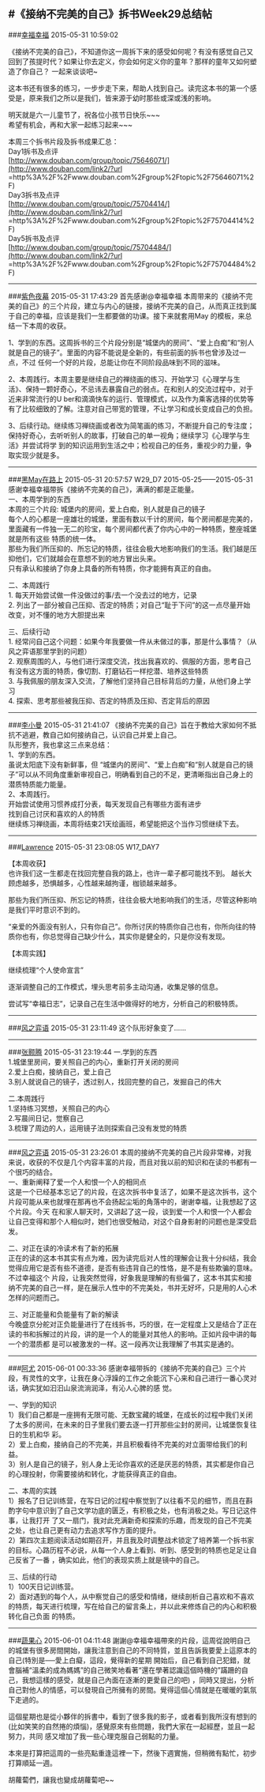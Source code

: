 #《接纳不完美的自己》拆书Week29总结帖
---
###[幸福幸福](http://www.douban.com/people/3958235/)	2015-05-31 10:59:02

《接纳不完美的自己》，不知道你这一周拆下来的感受如何呢？有没有感觉自己又回到了孩提时代？如果让你去定义，你会如何定义你的童年？那样的童年又如何塑造了你自己？
一起来谈谈吧~  
  
这本书还有很多的练习，一步步走下来，帮助人找到自己。读完这本书的第一个感受是，原来我们之所以是我们，皆来源于幼时那些或深或浅的影响。  
  
明天就是六一儿童节了，祝各位小孩节日快乐~~~  
希望有机会，再和大家一起练习起来~~~  
  
  
  
本周三个拆书片段及拆书成果汇总：  
Day1拆书及点评  
[http://www.douban.com/group/topic/75646071/](http://www.douban.com/link2/?url
=http%3A%2F%2Fwww.douban.com%2Fgroup%2Ftopic%2F75646071%2F)  
Day3拆书及点评  
[http://www.douban.com/group/topic/75704414/](http://www.douban.com/link2/?url
=http%3A%2F%2Fwww.douban.com%2Fgroup%2Ftopic%2F75704414%2F)  
Day5拆书及点评  
[http://www.douban.com/group/topic/75704484/](http://www.douban.com/link2/?url
=http%3A%2F%2Fwww.douban.com%2Fgroup%2Ftopic%2F75704484%2F)  


---
###[紫色夜幕](http://www.douban.com/people/41853951/)	2015-05-31 17:43:29
首先感谢@幸福幸福
本周带来的《接纳不完美的自己》的三个片段，建立与内心的链接，接纳不完美的自己，从而真正找到属于自己的幸福，应该是我们一生都要做的功课。接下来就套用May
的模板，来总结一下本周的收获。  
  
1、学到的东西。这周拆书的三个片段分别是“城堡内的房间”、“爱上白痴”和“别人就是自己的镜子”。里面的内容不能说是全新的，有些前面的拆书也曾涉及过一点，不过
任何一个好的片段，总能让你在不同阶段品味到不同的滋味。  
  
2、本周践行。本周主要是继续自己的禅绕画的练习、开始学习《心理学与生活》、保持一颗好奇心，不忌讳去暴露自己的弱点。在和别人的交流过程中，对于近来非常流行的U
ber和滴滴快车的运行、管理模式，以及作为乘客选择的优势等有了比较细致的了解。注意对自己带宽的管理，不让学习和成长变成自己的负担。  
  
3、后续行动。继续练习禅绕画或者改为简笔画的练习，不断提升自己的专注度；保持好奇心，去听听别人的故事，打破自己的单一视角；继续学习《心理学与生活》并尝试将学
到的知识运用到生活之中；检视自己的任务，重视少的力量，争取实现少就是多。

---
###[黑May在路上](http://www.douban.com/people/63369196/)	2015-05-31 20:57:57
W29_D7 2015-05-25——2015-05-31  
感谢幸福幸福带拆《接纳不完美的自己》，满满的都是正能量。  
一、本周学到的东西  
本周的三个片段: 城堡内的房间，爱上白痴，别人就是自己的镜子  
每个人的心都是一座雄壮的城堡，里面有数以千计的房间，每个房间都是完美的，里面藏有一件独一无二的珍宝，每个房间都代表了你内心中的一种特质，整座城堡就是所有这些
特质的统一体。  
那些为我们所压抑的、所忘记的特质，往往会极大地影响我们的生活。我们越是压抑他们，它们就越会在意想不到的地方冒出头来。  
只有承认和接纳了你身上具备的所有特质，你才能拥有真正的自由。  
  
二、本周践行  
1\. 每天开始尝试做一件没做过的事/去一个没去过的地方，记录  
2\. 列出了一部分被自己压抑、否定的特质；对自己“耻于下问”的这一点尽量开始改变，对不懂的地方大胆提出来  
  
三、后续行动  
1\. 经常问自己这个问题：如果今年我要做一件从未做过的事，那是什么事情？（从风之弈语那里学到的问题）  
2\. 观察周围的人，与他们进行深度交流，找出我喜欢的、佩服的方面，思考自己有没有这方面的特质，像切割、打磨钻石一样挖潜、培养这些特质  
3\. 与我佩服的朋友深入交流，了解他们坚持自己目标背后的力量，从他们身上学习  
4\. 探索、思考那些被我压抑、否定的特质及压抑、否定背后的原因

---
###[李小曼](http://www.douban.com/people/29821303/)	2015-05-31 21:41:07
《接纳不完美的自己》旨在于教给大家如何不抵抗不逃避，教自己如何接纳自己，认识自己并爱上自己。  
队形整齐，我也拿这三点来总结：  
1、学到的东西。  
虽说太阳底下没有新鲜事，但
“城堡内的房间”、“爱上白痴”和“别人就是自己的镜子”可以从不同角度重新审视自己，明确看到自己的不足，更清晰指出自己身上的潜质特质能力能量。  
2、本周践行。  
开始尝试使用习惯养成打分表，每天发现自己有哪些方面有进步  
找到自己讨厌和喜欢的人的特质  
继续练习禅绕画，本周将结束21天绘画班，希望能把这个当作习惯继续下去。

---
###[Lawrence](http://www.douban.com/people/zxmcrazy99/)	2015-05-31 23:08:05
W17_DAY7  
  
【本周收获】  
也许我们这一生都走在找回完整自我的路上，也许一辈子都可能找不到。 越长大顾虑越多，恐惧越多，心性越来越拘谨，枷锁越来越多。  
  
那些为我们所压抑、所忘记的特质，往往会极大地影响我们的生活，尽管这种影响是我们平时意识不到的。  
  
“亲爱的外面没有别人，只有你自己”。你所讨厌的特质你自己也有，你所向往的特质你也有，你总觉得自己缺少什么，其实你是健全的，只是你没有发现。  
  
【本周实践】  
  
继续梳理“个人使命宣言”  
  
逐渐调整自己的工作模式，埋头思考前多主动沟通，收集足够的信息。  
  
尝试写“幸福日志”，记录自己在生活中做得好的地方，分析自己的积极特质。

---
###[风之弈语](http://www.douban.com/people/124463884/)	2015-05-31 23:11:49
这个队形好象变了……

---
###[张颢腾](http://www.douban.com/people/lovewand/)	2015-05-31 23:19:44
一.学到的东西  
1.城堡里房间，要关照自己的内心，重新打开关闭的房间  
2.爱上白痴，接纳自己，爱上自己  
3.别人就说自己的镜子，透过别人，找回完整的自己，发掘自己的伟大  
  
二.本周践行  
1.坚持练习冥想，关照自己的内心  
2.写晨间日记，觉察自己  
3.梳理了周边的人，运用镜子法则探索自己没有发觉的特质

---
###[风之弈语](http://www.douban.com/people/124463884/)	2015-05-31 23:26:01
本周的接纳不完美的自己片段非常棒，对我来说，收获的不仅是几个内容丰富的片段，而且对我以前的知识和在读的书都有一个很巧的结合。  
一、重新阐释了爱一个人和恨一个人的相同点  
这是一个已经基本忘记了的片段，在这次拆书中复活了，如果不是这次拆书，这个片段可能从来也就埋在那再也不会扬起尘垢的角落中的，谢谢幸福，让我想起了这个片段。今天
在和家人聊天时，又讲起了这一段，谈到爱一个人和恨一个人都会让自己变得和那个人相似时，她们也很受触动，对这个自身影射的问题也是深受启发。  
  
二、对正在读的冷读术有了新的拓展  
正在的读的这本书其实有点为难，因为读完后对人性的理解会让我十分纠结，我会觉得应用它是否有些不道德，是否有些违背自己的性恪，是不是有些欺骗的意味。不过幸福这个
片段，让我突然觉得，好象我是理解的有些偏了，这本书其实和接纳不完美的自己一样，是在展示人性中的不完美处，书并无好坏，只是用的人心术怎样的问题而己。  
  
三、对正能量和负能量有了新的解读  
今晚盛京分舵对正负能量进行了在线拆书，巧的很，在一定程度上又是结合了正在读的书和拆解过的片段，讲的是一个人的能量对其他人的影响。正如片段中讲的每一个的潜质都
是可以被激发的一样。这一段再次让我理解了书其实是通的。

---
###[阿尤](http://www.douban.com/people/youchunnuan/)	2015-06-01 00:33:36
感谢幸福带拆的《接纳不完美的自己》三个片段，有灵性的文字，让我在身心浮躁的工作之余能沉下心来和自己进行一番心灵对话，确实犹如汩汩山泉流淌润泽，有沁人心脾的感
觉。  
  
一、学到的知识  
1）我们自己都是一座拥有无限可能、无数宝藏的城堡，在成长的过程中我们关闭了太多的房间，在未来的日子里我们要去逐一打开那些尘封的房间，让城堡恢复往日的生机和华
彩。  
2）爱上白痴，接纳自己的不完美，并且积极看待不完美的对立面带给我们的利益。  
3）别人是自己的镜子，别人身上无论你喜欢的还是厌恶的特质，其实都是你自己的心理投射，你需要接纳和转化，才能获得真正的自由。  
  
二、本周的实践  
1）报名了日记训练营，在写日记的过程中察觉到了以往看不见的细节，而且在斟酌字句中意识到了自己文学功底的匮乏，有积极之处，也有消极之处。写日记这件事，让我打开
了又一扇门，我对此充满新奇和探索的乐趣，而发现的自己不完美之处，也让自己更有动力去追求写作方面的提升。  
2）第四次主题阅读活动如期召开，并且我及时调整战术锁定了培养第一个拆书家的目标。心路历程不必说，从每一个人身上看到、听到、感受到的特质也足足让自己反省了一番
，确实如此，他们的表现实质上就是镜中的自己。  
  
三、后续的行动  
1）100天日记训练营。  
2）面对遇到的每个人，从中察觉自己的感受和情绪，继续剖析自己喜欢和不喜欢的特质，每天进行梳理，写在给自己的留言条上，并以此来修炼自己的内心和积极转化自己负面
的特质。

---
###[蔬果心](http://www.douban.com/people/119639542/)	2015-06-01 04:11:48
謝謝@幸福幸福帶來的片段，這周從說明自己的城堡有很多房間開始，讓我注意到自己的不同特質，並且告訴我要愛上這原本的自己(特別是──愛上白癡，這段，覺得新的星期
開始后，自己看到自己犯錯，就會腦補“溫柔的成為媽媽”的自己微笑地看著“還在學著認識這個時機的”蹣跚的自己，我想這樣的感受，就是自己內面在逐漸的更愛自己的吧)
，同時又提出，分析自己對他人的情感，可以發現自己所擁有的房間。覺得這個心情就是在暖暖的氣氛下走過的。  
  
這個星期也是從小夥伴的拆書中，看到了很多我的影子，或者看到我所沒有想到的(比如笑笑的自然捲的煩惱)，感覺原來有些問題，我們大家在一起經歷，並且一起努力，共同
感又增加了我一些心理克服自己弱點的力量。  
  
本來是打算把這周的一些亮點重逢這裡一下，然後下週實施，但稍微有點忙，初步打算順延一週。  
  
胡蘿蔔們，讓我也變成胡蘿蔔吧~~

